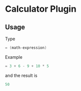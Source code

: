 # Calculator Plugin

## Usage
Type
```cs
= (math-expression)
```

Example
```cs
= 3 + 6 - 9 + 10 * 5
```
and the result is
```cs
50
```